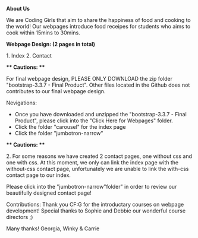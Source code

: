<B>About Us</B>

<p>
We are Coding Girls that aim to share the happiness of food and cooking to the world! Our webpages introduce food receipes for students who aims to cook within 15mins to 30mins.
</p>

<B>Webpage Design: (2 pages in total) </B>

<div>
1. Index
2. Contact
</div>


<B>** Cautions: **</B>

<div>
For final webpage design, PLEASE ONLY DOWNLOAD the zip folder "bootstrap-3.3.7 - Final Product". Other files located in the Github does not contributes to our final webpage design.
</div>

Nevigations:
- Once you have downloaded and unzipped the "bootstrap-3.3.7 - Final Product", please click into the "Click Here for Webpages" folder.
- Click the folder "carousel" for the index page
- Click the folder "jumbotron-narrow"
</div>

<B>** Cautions: **</B>

<div>
2. For some reasons we have created 2 contact pages, one without css and one with css. At this moment, we only can link the index page with the without-css contact page, unfortunately we are unable to link the with-css contact page to our index.
</div>

Please click into the "jumbotron-narrow"folder" in order to review our beautifully designed contact page! 

Contributions:
Thank you CF:G for the introductary courses on webpage development!
Special thanks to Sophie and Debbie our wonderful course directors ;)

Many thanks!
Georgia, Winky & Carrie



